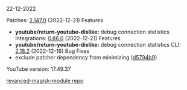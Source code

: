 22-12-2022

Patches:   [2.147.0](https://github.com/revanced/revanced-patches/compare/v2.146.0...v2.147.0) (2022-12-21)
 Features
* **youtube/return-youtube-dislike:** debug connection statistics
Integrations:   [0.86.0](https://github.com/revanced/revanced-integrations/compare/v0.85.1...v0.86.0) (2022-12-21)
 Features
* **youtube/return-youtube-dislike:** debug connection statistics
CLI:   [2.18.2](https://github.com/revanced/revanced-cli/compare/v2.18.1...v2.18.2) (2022-12-16)
 Bug Fixes
* exclude patcher dependency from minimizing ([d5794b9](https://github.com/revanced/revanced-cli/commit/d5794b94ca19c9287190a3b863c97a089893cc07))


YouTube version: 17.49.37

[revanced-magisk-module repo](https://github.com/vuongvan/magisk-module)
